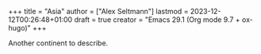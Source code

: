 +++
title = "Asia"
author = ["Alex Seltmann"]
lastmod = 2023-12-12T00:26:48+01:00
draft = true
creator = "Emacs 29.1 (Org mode 9.7 + ox-hugo)"
+++

Another continent to describe.
